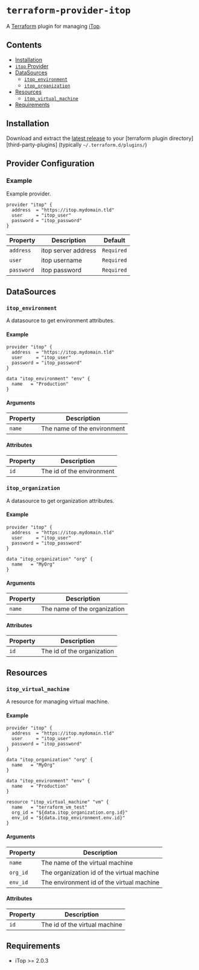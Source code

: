 # `terraform-provider-itop`

A [Terraform][1] plugin for managing [iTop][2].

## Contents

* [Installation](#installation)
* [`itop` Provider](#provider-configuration)
* [DataSources](#datasources)
  * [`itop_environment`](#itop_environment)
  * [`itop_organization`](#itop_organization)
* [Resources](#resources)
  * [`itop_virtual_machine`](#itop_virtual_machine)
* [Requirements](#requirements)

## Installation

Download and extract the [latest
release](https://github.com/Ouest-France/terraform-provider-itop/releases/latest) to
your [terraform plugin directory][third-party-plugins] (typically `~/.terraform.d/plugins/`)

## Provider Configuration

### Example

Example provider.
```hcl
provider "itop" {
  address  = "https://itop.mydomain.tld"
  user     = "itop_user"
  password = "itop_password"
}
```

| Property            | Description                | Default    |
| ----------------    | -----------------------    | ---------- |
| `address`           | itop server address        | `Required` |
| `user`              | itop username              | `Required` |
| `password`          | itop password              | `Required` |


## DataSources
### `itop_environment`

A datasource to get environment attributes.

#### Example

```hcl
provider "itop" {
  address  = "https://itop.mydomain.tld"
  user     = "itop_user"
  password = "itop_password"
}

data "itop_environment" "env" {
  name   = "Production"
}
```

#### Arguments

| Property             | Description                                    |
| ----------------     | -----------------------                        |
| `name`               | The name of the environment                    |

#### Attributes

| Property             | Description                                    |
| ----------------     | -----------------------                        |
| `id`                 | The id of the environment                      |


### `itop_organization`

A datasource to get organization attributes.

#### Example

```hcl
provider "itop" {
  address  = "https://itop.mydomain.tld"
  user     = "itop_user"
  password = "itop_password"
}

data "itop_organization" "org" {
  name   = "MyOrg"
}
```

#### Arguments

| Property             | Description                                    |
| ----------------     | -----------------------                        |
| `name`               | The name of the organization                   |

#### Attributes

| Property             | Description                                    |
| ----------------     | -----------------------                        |
| `id`                 | The id of the organization                     |


## Resources
### `itop_virtual_machine`

A resource for managing virtual machine.

#### Example

```hcl
provider "itop" {
  address  = "https://itop.mydomain.tld"
  user     = "itop_user"
  password = "itop_password"
}

data "itop_organization" "org" {
  name   = "MyOrg"
}

data "itop_environment" "env" {
  name   = "Production"
}

resource "itop_virtual_machine" "vm" {
  name   = "terraform_vm_test"
  org_id = "${data.itop_organization.org.id}"
  env_id = "${data.itop_environment.env.id}"
}
```

#### Arguments

| Property             | Description                                    |
| ----------------     | -----------------------                        |
| `name`               | The name of the virtual machine                |
| `org_id`             | The organization id of the virtual machine     |
| `env_id`             | The environment id of the virtual machine      |

#### Attributes

| Property             | Description                                    |
| ----------------     | -----------------------                        |
| `id`                 | The id of the virtual machine                  |


## Requirements
* iTop >= 2.0.3

[1]: https://www.terraform.io
[2]: https://www.combodo.com/itop
